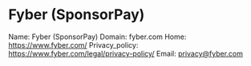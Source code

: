 
# Fyber (SponsorPay)

Name: Fyber (SponsorPay)
Domain: fyber.com
Home: https://www.fyber.com/
Privacy_policy: https://www.fyber.com/legal/privacy-policy/
Email: privacy@fyber.com
